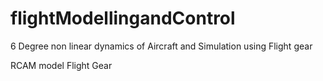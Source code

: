 # flightModellingandControl
6 Degree non linear dynamics of Aircraft and Simulation using Flight gear

RCAM model
Flight Gear

